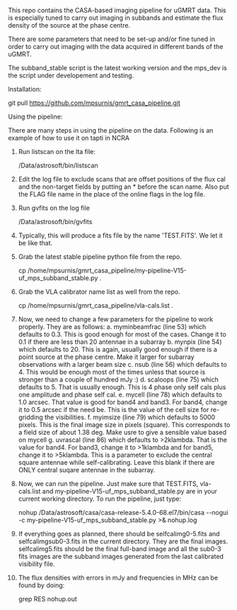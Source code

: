 This repo contains the CASA-based imaging pipeline for uGMRT data. This is especially tuned to carry out imaging in subbands and estimate the flux density of the source at the phase centre.

There are some parameters that need to be set-up and/or fine tuned in order to carry out imaging with the data acquired in different bands of the uGMRT.

The subband_stable script is the latest working version and the mps_dev is the script under developement and testing.

Installation:

git pull https://github.com/mpsurnis/gmrt_casa_pipeline.git


Using the pipeline:

There are many steps in using the pipeline on the data. Following is an example of how to use it on tapti in NCRA

1. Run listscan on the lta file:

   /Data/astrosoft/bin/listscan <lta file>

2. Edit the log file to exclude scans that are offset positions of the flux cal and the non-target fields by putting an * before the scan name. Also put the FLAG file name in the place of the online flags in the log file.

3. Run gvfits on the log file

   /Data/astrosoft/bin/gvfits <log file>

4. Typically, this will produce a fits file by the name 'TEST.FITS'. We let it be like that. 

5. Grab the latest stable pipeline python file from the repo.

   cp /home/mpsurnis/gmrt_casa_pipeline/my-pipeline-V15-uf_mps_subband_stable.py .

6. Grab the VLA calibrator name list as well from the repo.

   cp /home/mpsurnis/gmrt_casa_pipeline/vla-cals.list .

7. Now, we need to change a few parameters for the pipeline to work properly. They are as follows:
   a. myminbeamfrac (line 53) which defaults to 0.3. This is good enough for most of the cases. Change it to 0.1 if there are less than 20 antennae in a subarray
   b. mynpix (line 54) which defaults to 20. This is again, usually good enough if there is a point source at the phase centre. Make it larger for subarray observations with a larger beam size
   c. nsub (line 56) which defaults to 4. This would be enough most of the times unless that source is stronger than a couple of hundred mJy :)
   d. scaloops (line 75) which defaults to 5. That is usually enough. This is 4 phase only self cals plus one amplitude and phase self cal.
   e. mycell (line 78) which defaults to 1.0 arcsec. That value is good for band4 and band3. For band4, change it to 0.5 arcsec if the need be. This is the value of the cell size for re-gridding the visibilities.
   f. myimsize (line 79) which defaults to 5000 pixels. This is the final image size in pixels (square). This corresponds to a field size of about 1.38 deg. Make usre to give a sensible value based on mycell
   g. uvrascal (line 86) which defaults to >2klambda. That is the value for band4. For band3, change it to >1klambda and for band5, change it to >5klambda. This is a parameter to exclude the central square antennae while self-calibrating. Leave this blank if there are ONLY central suqare antennae in the subarray.

8. Now, we can run the pipeline. Just make sure that TEST.FITS, vla-cals.list and my-pipeline-V15-uf_mps_subband_stable.py are in your current working directory. To run the pipeline, just type:

   nohup /Data/astrosoft/casa/casa-release-5.4.0-68.el7/bin/casa --nogui -c my-pipeline-V15-uf_mps_subband_stable.py >& nohup.log

9. If everything goes as planned, there should be <target name>selfcalimg0-5.fits and <target name>selfcalimgsub0-3.fits in the current directory. They are the final images. <target name>selfcalimg5.fits should be the final full-band image and all the sub0-3 fits images are the subband images generated from the last calibrated visibility file.

10. The flux densities with errors in mJy and frequencies in MHz can be found by doing:

    grep RES nohup.out
